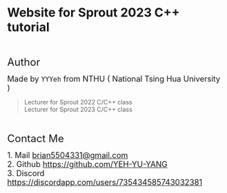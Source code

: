 # Website for Sprout 2023 C++ tutorial 

<br>

<font size="5">Author</font>

<font size="4"> Made by ```YYYeh``` from NTHU ( National Tsing Hua University )</font> <br>
>Lecturer for Sprout 2022 C/C++ class <br>
>Lecturer for Sprout 2023 C/C++ class

<br>

<font size="5">Contact Me</font>

<font size="4"> 1. Mail brian5504331@gmail.com</font> <br>
<font size="4"> 2. Github https://github.com/YEH-YU-YANG</font> <br>
<font size="4"> 3. Discord https://discordapp.com/users/735434585743032381 <br>
<br>
